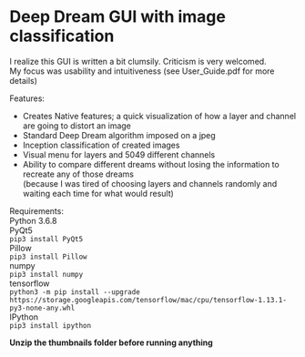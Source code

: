 # Deep Dream GUI with image classification
I realize this GUI is written a bit clumsily. Criticism is very welcomed.  
My focus was usability and intuitiveness (see User_Guide.pdf for more details)

Features:
* Creates Native features; a quick visualization of how a layer and channel are going to distort an image
* Standard Deep Dream algorithm imposed on a jpeg
* Inception classification of created images
* Visual menu for layers and 5049 different channels  
* Ability to compare different dreams without losing the information to recreate any of those dreams  
(because I was tired of choosing layers and channels randomly and waiting each time for what would result)  
 
    
Requirements:  
Python 3.6.8  
PyQt5  
```pip3 install PyQt5```  
Pillow  
```pip3 install Pillow```  
numpy  
```pip3 install numpy```  
tensorflow    
```python3 -m pip install --upgrade https://storage.googleapis.com/tensorflow/mac/cpu/tensorflow-1.13.1-py3-none-any.whl```  
IPython  
```pip3 install ipython```

**Unzip the thumbnails folder before running anything**



